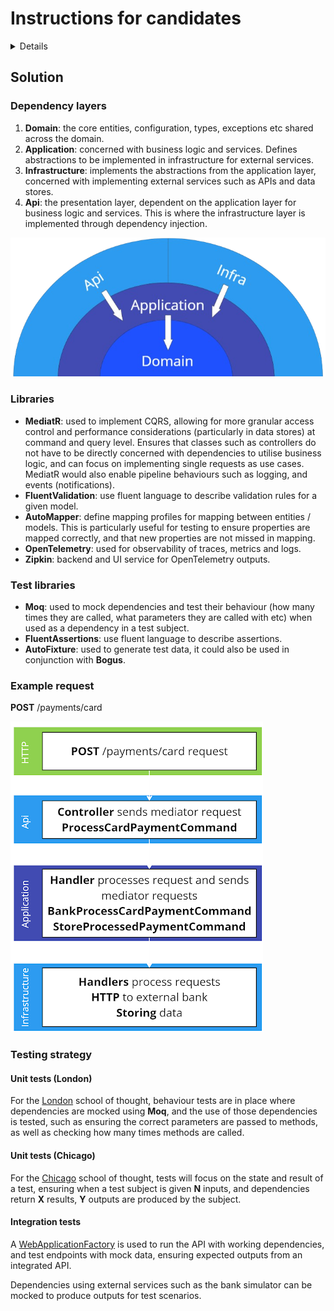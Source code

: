 # Instructions for candidates

<details>
This is the .NET version of the Payment Gateway challenge. If you haven't already read the [README.md](https://github.com/cko-recruitment) in the root of this organisation, please do so now. 

## Template structure
```
src/
    PaymentGateway.Api - a skeleton ASP.NET Core Web API
test/
    PaymentGateway.Api.Tests - an empty xUnit test project
imposters/ - contains the bank simulator configuration. Don't change this

.editorconfig - don't change this. It ensures a consistent set of rules for submissions when reformatting code
docker-compose.yml - configures the bank simulator
PaymentGateway.sln
```

Feel free to change the structure of the solution, use a different test library etc.
</details>

## Solution

### Dependency layers

1. **Domain**: the core entities, configuration, types, exceptions etc shared across the domain.
2. **Application**: concerned with business logic and services. Defines abstractions to be implemented in infrastructure for external services.
3. **Infrastructure**: implements the abstractions from the application layer, concerned with implementing external services such as APIs and data stores.
4. **Api**: the presentation layer, dependent on the application layer for business logic and services. This is where the infrastructure layer is implemented through dependency injection.         

![Architecture Diagram](./docs/dependency_layers.png)

### Libraries

- **MediatR**: used to implement CQRS, allowing for more granular access control and performance considerations (particularly in data stores) at command and query level. Ensures that classes such as controllers do not have to be directly concerned with dependencies to utilise business logic, and can focus on implementing single requests as use cases. MediatR would also enable pipeline behaviours such as logging, and events (notifications).
- **FluentValidation**: use fluent language to describe validation rules for a given model.
- **AutoMapper**: define mapping profiles for mapping between entities / models. This is particularly useful for testing to ensure properties are mapped correctly, and that new properties are not missed in mapping.
- **OpenTelemetry**: used for observability of traces, metrics and logs.
- **Zipkin**: backend and UI service for OpenTelemetry outputs. 

### Test libraries

- **Moq**: used to mock dependencies and test their behaviour (how many times they are called, what parameters they are called with etc) when used as a dependency in a test subject.
- **FluentAssertions**: use fluent language to describe assertions.
- **AutoFixture**: used to generate test data, it could also be used in conjunction with **Bogus**.

### Example request

**POST** /payments/card

![Request Pipeline](./docs/example_request.png)

### Testing strategy

#### Unit tests (London)
For the [London](https://devlead.io/DevTips/LondonVsChicago) school of thought, behaviour tests are in place where dependencies are mocked using **Moq**, and the use of those dependencies is tested, such as ensuring the correct parameters are passed to methods, as well as checking how many times methods are called.

#### Unit tests (Chicago)
For the [Chicago](https://devlead.io/DevTips/LondonVsChicago) school of thought, tests will focus on the state and result of a test, ensuring when a test subject is given **N** inputs, and dependencies return **X** results, **Y** outputs are produced by the subject.

#### Integration tests
A [WebApplicationFactory](https://learn.microsoft.com/en-us/aspnet/core/test/integration-tests?view=aspnetcore-8.0) is used to run the API with working dependencies, and test endpoints with mock data, ensuring expected outputs from an integrated API.

Dependencies using external services such as the bank simulator can be mocked to produce outputs for test scenarios.